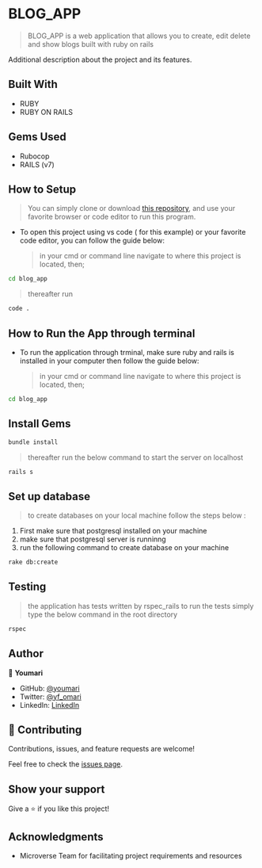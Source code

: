 # BLOG_APP

> BLOG_APP is a web application that allows you to create, edit delete and show blogs built with ruby on rails


Additional description about the project and its features.

## Built With

- RUBY
- RUBY ON RAILS

## Gems Used

- Rubocop
- RAILS (v7)

## How to Setup

> You can simply clone or download [this repository](https://github.com/youmari/blog.git), and use your favorite browser or code editor to run this program.

- To open this project using vs code ( for this example) or your favorite code editor, you can follow the guide below:
  > in your cmd or command line navigate to where this project is located, then;

```bash
cd blog_app
```

> thereafter run

```bash
code .
```

## How to Run the App through terminal

- To run the application through trminal, make sure ruby and rails is installed in your computer then follow the guide below:
  > in your cmd or command line navigate to where this project is located, then;

```cmd
cd blog_app
```

## Install Gems


```bash
bundle install
```

> thereafter run the below command to start the server on localhost

```bash
rails s 
```
## Set up database
> to create databases on your local machine follow the steps below :
1. First make sure that postgresql installed on your machine
2. make sure that postgresql server is runninng 
3. run the following command to create database on your machine
  ```bash
  rake db:create
  ```

## Testing
> the application has tests written by rspec_rails to run the tests simply type the below command in the root directory
```bash
rspec
```  

## Author

👤 **Youmari**

- GitHub: [@youmari](https://github.com/youmari)
- Twitter: [@yf_omari](https://twitter.com/yf_omari)
- LinkedIn: [LinkedIn](https://www.linkedin.com/in/yassine-omari-945114190/)

## 🤝 Contributing

Contributions, issues, and feature requests are welcome!

Feel free to check the [issues page](../../issues/).

## Show your support

Give a ⭐️ if you like this project!

## Acknowledgments

- Microverse Team for facilitating project requirements and resources